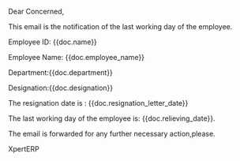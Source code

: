 Dear Concerned,

This email is the notification of the last working day of the employee.

Employee ID: {{doc.name}}

Employee Name: {{doc.employee_name}} 

Department:{{doc.department}} 

Designation:{{doc.designation}}

The resignation date is : {{doc.resignation_letter_date}}

The last working day of the employee is: {{doc.relieving_date}}.

The email is forwarded for any further necessary action,please.

XpertERP
